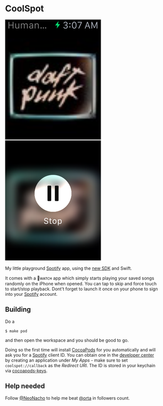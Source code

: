 # CoolSpot

![Screenshot of playback on the watch](Screenshots/watch-playback.png)
![Screenshot of menu on the watch](Screenshots/watch-stop.png)

My little playground [Spotify][1] app, using the [new SDK](https://github.com/spotify/ios-sdk) and Swift. 

It comes with a ᴡᴀᴛᴄʜ app which simply starts playing your saved
songs randomly on the iPhone when opened. You can tap to skip and force touch to start/stop playback. Dont't forget to launch it once on your phone to sign into your
[Spotify][1] account.

## Building

Do a 

    $ make pod

and then open the workspace and you should be good to go.

Doing so the first time will install [CocoaPods][2] for you automatically and will
ask you for a [Spotify][1] client ID. You can obtain one in the [developer center][2] by creating an application under *My Apps* - make sure to set `coolspot://callback` as the *Redirect URI*. The ID is stored in your keychain via [cocoapods-keys][3].

## Help needed

Follow [@NeoNacho](https://twitter.com/NeoNacho) to help me beat [@orta](https://twitter.com/orta) in followers count.

[1]: https://www.spotify.com/
[2]: https://developer.spotify.com
[3]: https://github.com/orta/cocoapods-keys
